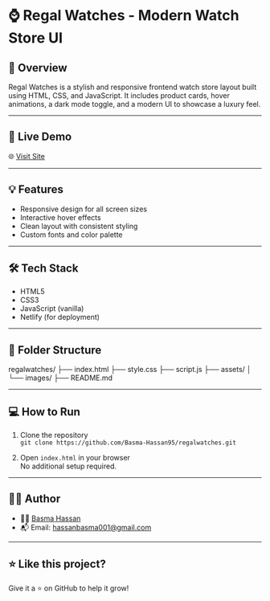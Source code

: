 # ⌚ Regal Watches - Modern Watch Store UI

## 📝 Overview
Regal Watches is a stylish and responsive frontend watch store layout built using HTML, CSS, and JavaScript. It includes product cards, hover animations, a dark mode toggle, and a modern UI to showcase a luxury feel.

---

## 🚀 Live Demo
🌐 [Visit Site](https://regalwatches.netlify.app/)

---

## 💡 Features

- Responsive design for all screen sizes
- Interactive hover effects
- Clean layout with consistent styling
- Custom fonts and color palette

---

## 🛠️ Tech Stack

- HTML5
- CSS3
- JavaScript (vanilla)
- Netlify (for deployment)

---

## 📁 Folder Structure

regalwatches/
├── index.html
├── style.css
├── script.js
├── assets/
│ └── images/
├── README.md


---

## 💻 How to Run

1. Clone the repository  
   `git clone https://github.com/Basma-Hassan95/regalwatches.git`

2. Open `index.html` in your browser  
   No additional setup required.

---

## 🙋‍♀️ Author

- 👩‍💻 [Basma Hassan](https://www.linkedin.com/in/basmahassanwebdev)
- 📬 Email: hassanbasma001@gmail.com

---

## ⭐ Like this project?

Give it a ⭐ on GitHub to help it grow!
